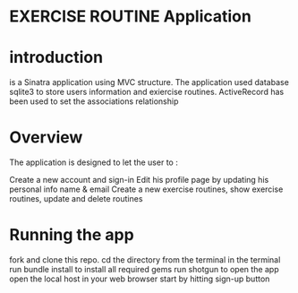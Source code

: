 
# EXERCISE ROUTINE Application

# introduction
is a Sinatra application using MVC structure. The application used database sqlite3 to store users information and exiercise routines. ActiveRecord has been used to set the associations relationship

# Overview
The application is designed to let the user to :

Create a new account and sign-in
Edit his profile page by updating his personal info name & email
Create a new exercise routines, show exercise routines, update and delete routines
# Running the app
fork and clone this repo.
cd the directory from the terminal
in the terminal run bundle install to install all required gems
run shotgun to open the app
open the local host in your web browser
start by hitting sign-up button

